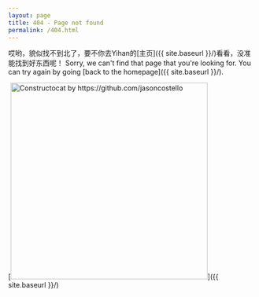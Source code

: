 ```yaml
---
layout: page
title: 404 - Page not found
permalink: /404.html
---
```

哎哟，貌似找不到北了，要不你去Yihan的[主页]({{ site.baseurl }}/)看看，没准能找到好东西呢！
Sorry, we can't find that page that you're looking for. You can try again by going [back to the homepage]({{ site.baseurl }}/).

[<img src="{{ site.baseurl }}/images/404.jpg" alt="Constructocat by https://github.com/jasoncostello" style="width: 400px;"/>]({{ site.baseurl }}/)
